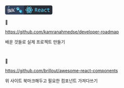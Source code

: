 <br />
<a href="https://github.com/seol-yu/TIL/tree/master/React/React_Concepts">
  <img src="https://github.com/seol-yu/TIL/raw/master/images/react-badge-logo.png?raw=true" height="30" style="max-width: 100%;"></a>
<br />

:cherry_blossom:

https://github.com/kamranahmedse/developer-roadmap

배운 것들로 실제 프로젝트 만들기

<br />

:cherry_blossom:

https://github.com/brillout/awesome-react-components

위 사이트 북마크해두고 필요한 컴포넌트 가져다쓰기

